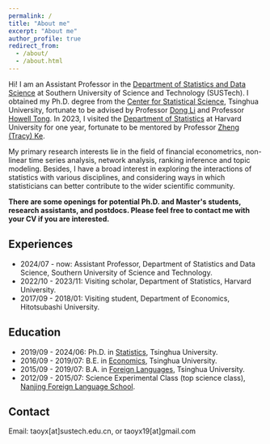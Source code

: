 ```yaml
---
permalink: /
title: "About me"
excerpt: "About me"
author_profile: true
redirect_from: 
  - /about/
  - /about.html
---
```


<!-- <img src="../images/2023.8.jpg" width="600"> -->

Hi! I am an Assistant Professor in the [Department of Statistics and Data Science](https://stat-ds.sustech.edu.cn/) at Southern University of Science and Technology (SUSTech).
I obtained my Ph.D. degree from the [Center for Statistical Science](http://www.stat.tsinghua.edu.cn/en), Tsinghua University, fortunate to be advised by Professor [Dong Li](http://www.stat.tsinghua.edu.cn/en/teachers/dongli/) and Professor [Howell Tong](https://stats.lse.ac.uk/tong/). In 2023, I visited the [Department of Statistics](https://statistics.fas.harvard.edu/home) at Harvard University for one year, fortunate to be mentored by Professor [Zheng (Tracy) Ke](https://zke.fas.harvard.edu).

My primary research interests lie in the field of financial econometrics, non-linear time series analysis, network analysis, ranking inference and topic modeling. Besides, I have a broad interest in exploring the interactions of statistics with various disciplines, and considering ways in which statisticians can better contribute to the wider scientific community.

**There are some openings for potential Ph.D. and Master's students, research assistants, and postdocs. Please feel free to contact me with your CV if you are interested.**

## Experiences
* 2024/07 - now:  Assistant Professor, Department of Statistics and Data Science, Southern University of Science and Technology.
* 2022/10 - 2023/11:  Visiting scholar, Department of Statistics, Harvard University.
* 2017/09 - 2018/01:  Visiting student, Department of Economics, Hitotsubashi University.

## Education
* 2019/09 - 2024/06:  Ph.D. in [Statistics](http://www.stat.tsinghua.edu.cn/en/), Tsinghua University.
* 2016/09 - 2019/07:  B.E. in [Economics](https://www.sem.tsinghua.edu.cn/en/), Tsinghua University.
* 2015/09 - 2019/07:  B.A. in [Foreign Languages](https://www.dfll.tsinghua.edu.cn), Tsinghua University.
* 2012/09 - 2015/07:  Science Experimental Class (top science class), [Nanjing Foreign Language School](http://www.nfls.com.cn/iynt/main.htm).

## Contact
Email: taoyx[at]sustech.edu.cn, or taoyx19[at]gmail.com
